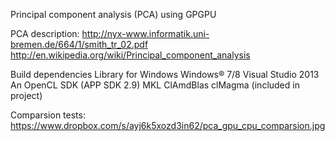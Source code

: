 Principal component analysis (PCA) using GPGPU


PCA description:
http://nyx-www.informatik.uni-bremen.de/664/1/smith_tr_02.pdf
http://en.wikipedia.org/wiki/Principal_component_analysis


Build dependencies
Library for Windows
    Windows® 7/8
    Visual Studio 2013
    An OpenCL SDK (APP SDK 2.9)
    MKL
    ClAmdBlas
    clMagma (included in project)

Comparsion tests:
https://www.dropbox.com/s/ayj6k5xozd3in62/pca_gpu_cpu_comparsion.jpg
